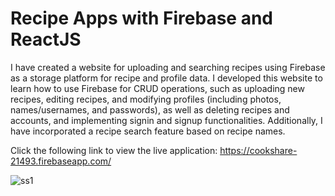 # Recipe Apps with Firebase and ReactJS

I have created a website for uploading and searching recipes using Firebase as a storage platform for recipe and profile data. I developed this website to learn how to use Firebase for CRUD operations, such as uploading new recipes, editing recipes, and modifying profiles (including photos, names/usernames, and passwords), as well as deleting recipes and accounts, and implementing signin and signup functionalities. Additionally, I have incorporated a recipe search feature based on recipe names.

Click the following link to view the live application: https://cookshare-21493.firebaseapp.com/

![ss1](https://github.com/auliaptru/react_recipes_app/assets/102896996/b734ccac-1068-4214-b0bd-ba4cf947855b)

